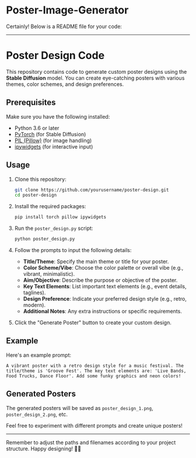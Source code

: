 # Poster-Image-Generator
Certainly! Below is a README file for your code:

---

# Poster Design Code

This repository contains code to generate custom poster designs using the **Stable Diffusion** model. You can create eye-catching posters with various themes, color schemes, and design preferences.

## Prerequisites

Make sure you have the following installed:

- Python 3.6 or later
- [PyTorch](https://pytorch.org/) (for Stable Diffusion)
- [PIL (Pillow)](https://pillow.readthedocs.io/en/stable/) (for image handling)
- [ipywidgets](https://ipywidgets.readthedocs.io/en/stable/) (for interactive input)

## Usage

1. Clone this repository:

   ```bash
   git clone https://github.com/yourusername/poster-design.git
   cd poster-design
   ```

2. Install the required packages:

   ```bash
   pip install torch pillow ipywidgets
   ```

3. Run the `poster_design.py` script:

   ```bash
   python poster_design.py
   ```

4. Follow the prompts to input the following details:

   - **Title/Theme**: Specify the main theme or title for your poster.
   - **Color Scheme/Vibe**: Choose the color palette or overall vibe (e.g., vibrant, minimalistic).
   - **Aim/Objective**: Describe the purpose or objective of the poster.
   - **Key Text Elements**: List important text elements (e.g., event details, taglines).
   - **Design Preference**: Indicate your preferred design style (e.g., retro, modern).
   - **Additional Notes**: Any extra instructions or specific requirements.

5. Click the "Generate Poster" button to create your custom design.

## Example

Here's an example prompt:

```
A vibrant poster with a retro design style for a music festival. The title/theme is 'Groove Fest'. The key text elements are: 'Live Bands, Food Trucks, Dance Floor'. Add some funky graphics and neon colors!
```

## Generated Posters

The generated posters will be saved as `poster_design_1.png`, `poster_design_2.png`, etc.

Feel free to experiment with different prompts and create unique posters!

---

Remember to adjust the paths and filenames according to your project structure. Happy designing! 🎨🌟
